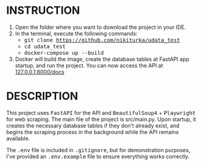 # INSTRUCTION
1) Open the folder where you want to download the project in your IDE.
2) In the terminal, execute the following commands:
    - <kbd> git clone https://github.com/nikiturka/udata_test </kbd>
    - <kbd>cd udata_test</kbd>
    - <kbd>docker-compose up --build</kbd>
3) Docker will build the image, create the database tables at FastAPI app startup, and run the project. You can now 
access the API at [127.0.0.1:8000/docs](127.0.0.1:8000/docs)

# DESCRIPTION
This project uses <kbd>FastAPI</kbd> for the API and <kbd>BeautifulSoup4</kbd> + <kbd>Playwright</kbd> for web scraping. The main file of the project
is src/main.py. Upon startup, it creates the necessary database tables if they don't already exist, and begins the 
scraping process in the background while the API remains available.

The <kbd>.env</kbd> file is included in <kbd>.gitignore</kbd>, but for demonstration purposes, I've provided an 
<kbd>.env.example</kbd> file to ensure everything works correctly.